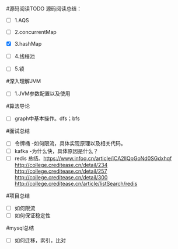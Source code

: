 #源码阅读TODO
源码阅读总结：  
- [ ] 1.AQS
- [ ] 2.concurrentMap
- [x] 3.hashMap

- [ ] 4.线程池 
- [ ] 5.锁

#深入理解JVM
- [ ] 1.JVM参数配置以及使用

#算法导论
- [ ] graph中基本操作。dfs；bfs


#面试总结
- [ ] 令牌桶 -如何限流，具体实现原理以及相关代码。
- [ ] kafka -为什么快，具体原因是什么？
- [ ] redis 总结。https://www.infoq.cn/article/iCA2llQpGoNd0SGdxhqf http://college.creditease.cn/detail/234  http://college.creditease.cn/detail/257 http://college.creditease.cn/detail/300
http://college.creditease.cn/article/listSearch/redis  

#项目总结
- [ ] 如何限流
- [ ] 如何保证稳定性

#mysql总结
- [ ] 如何迁移，索引，比对